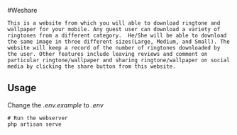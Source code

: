 #Weshare

``
This is a website from which you will able to download ringtone and wallpaper for your mobile. Any guest user can download a variety of ringtones from a different category.  He/She will be able to download the same image in three different sizes(Large, Medium, and Small). The website will keep a record of the number of ringtones downloaded by the user. Other features include leaving reviews and comment on particular ringtone/wallpaper and sharing ringtone/wallpaper on social media by clicking the share button from this website.
``

## Usage

Change the _.env.example_ to _.env_

```
# Run the webserver
php artisan serve
```
